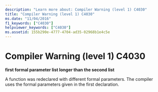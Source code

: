 ```yaml
---
description: "Learn more about: Compiler Warning (level 1) C4030"
title: "Compiler Warning (level 1) C4030"
ms.date: "11/04/2016"
f1_keywords: ["C4030"]
helpviewer_keywords: ["C4030"]
ms.assetid: 155b290e-4777-4704-ad35-02968b1e4c5e
---
```

# Compiler Warning (level 1) C4030

**first formal parameter list longer than the second list**

A function was redeclared with different formal parameters. The compiler uses the formal parameters given in the first declaration.

